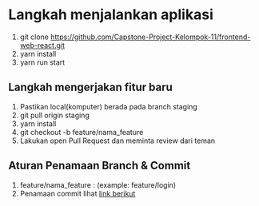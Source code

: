 # Langkah menjalankan aplikasi

1. git clone https://github.com/Capstone-Project-Kelompok-11/frontend-web-react.git
2. yarn install
3. yarn run start

## Langkah mengerjakan fitur baru

1. Pastikan local(komputer) berada pada branch staging
2. git pull origin staging
3. yarn install
4. git checkout -b feature/nama_feature
5. Lakukan open Pull Request dan meminta review dari teman

## Aturan Penamaan Branch & Commit

1. feature/nama_feature : (example: feature/login)
2. Penamaan commit lihat [link berikut](https://gist.github.com/joshbuchea/6f47e86d2510bce28f8e7f42ae84c716)
